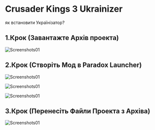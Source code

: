 # Crusader Kings 3 Ukrainizer
як встановити Українізатор?

1.Крок (Завантажте Архів проекта)
---
![Screenshots01](https://raw.githubusercontent.com/EYELESS-UA/Ck3UkMod/main/Assets/Image/01T.png)

2.Крок (Створіть Мод в Paradox Launcher)
---
![Screenshots01](https://raw.githubusercontent.com/EYELESS-UA/Ck3UkMod/main/Assets/Image/02t.png)

![Screenshots01](https://raw.githubusercontent.com/EYELESS-UA/Ck3UkMod/main/Assets/Image/03t.png)

![Screenshots01](https://raw.githubusercontent.com/EYELESS-UA/Ck3UkMod/main/Assets/Image/04t.png)

3.Крок (Перенесіть Файли Проекта з Архіва)
---
![Screenshots01](https://raw.githubusercontent.com/EYELESS-UA/Ck3UkMod/main/Assets/Image/05t.png)
